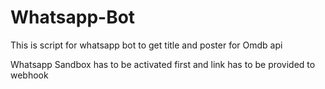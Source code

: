 # Whatsapp-Bot

This is script for whatsapp bot to get title and poster for Omdb api

Whatsapp Sandbox has to be activated first and link has to be provided to webhook 
